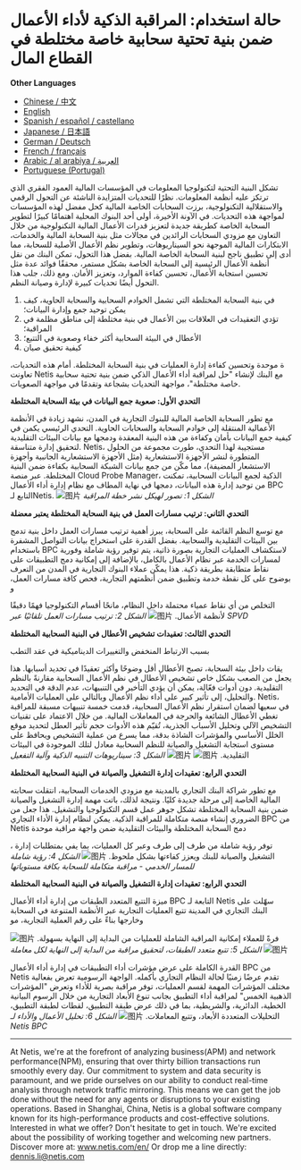 # حالة استخدام: المراقبة الذكية لأداء الأعمال ضمن بنية تحتية سحابية خاصة مختلطة في القطاع المال

**Other Languages**

+ [Chinese / 中文](/docs/zh/Smart-Business-Performance-Monitoring-in-Financial-Private-Cloud-Hybrid-Architectures-zh.md)
+ [English](/docs/en/Smart-Business-Performance-Monitoring-in-Financial-Private-Cloud-Hybrid-Architectures-en.md)
+ [Spanish / español / castellano](/docs/es/Smart-Business-Performance-Monitoring-in-Financial-Private-Cloud-Hybrid-Architectures-es.md)
+ [Japanese / 日本語](/docs/ja/Smart-Business-Performance-Monitoring-in-Financial-Private-Cloud-Hybrid-Architectures-ja.md)
+ [German / Deutsch](/docs/de/Smart-Business-Performance-Monitoring-in-Financial-Private-Cloud-Hybrid-Architectures-de.md)
+ [French / français](/docs/fr/Smart-Business-Performance-Monitoring-in-Financial-Private-Cloud-Hybrid-Architectures-fr.md)
+ [Arabic / al arabiya / العربية](/docs/ar/Smart-Business-Performance-Monitoring-in-Financial-Private-Cloud-Hybrid-Architectures-ar.md)
+ [Portuguese (Portugal)](/docs/pt/Smart-Business-Performance-Monitoring-in-Financial-Private-Cloud-Hybrid-Architectures-pt.md)


تشكل البنية التحتية لتكنولوجيا المعلومات في المؤسسات المالية العمود الفقري الذي ترتكز عليه أنظمة المعلومات. نظرًا للتحديات المتزايدة الناشئة عن التحول الرقمي والاستقلالية التكنولوجية، برزت السحابات الخاصة المالية كحل مفضل لهذه المؤسسات لمواجهة هذه التحديات. في الآونة الأخيرة، أولى أحد البنوك المحلية اهتمامًا كبيرًا لتطوير السحابة الخاصة كطريقة جديدة لتعزيز قدرات الأعمال المالية التكنولوجية من خلال التعاون مع مزودي السحابات الرائدين في مجالات مثل بنية السحابة المالية والخدمات، الابتكارات المالية الموجهة نحو السيناريوهات، وتطوير نظم الأعمال الأصلية للسحابة، مما أدى إلى تطبيق ناجح لبنية السحابة الخاصة المالية. بفضل هذا التحول، تمكن البنك من نقل أنظمة الأعمال الرئيسية إلى السحابة الخاصة بشكل مستمر، محققًا فوائد عدة مثل تحسين استجابة الأعمال، تحسين كفاءة الموارد، وتعزيز الأمان. ومع ذلك، جلب هذا التحول أيضًا تحديات كبيرة لإدارة وصيانة النظم.

1. في بنية السحابة المختلطة التي تشمل الخوادم السحابية والسحابة الحاوية، كيف يمكن توحيد جمع وإدارة البيانات؛
2. تؤدي التعقيدات في العلاقات بين الأعمال في بنية مختلطة إلى مناطق مظلمة في المراقبة؛
3. الأعطال في البيئة السحابية أكثر خفاء وصعوبة في التتبع؛
4. كيفية تحقيق صيان

ة موحدة وتحسين كفاءة إدارة العمليات في بنية السحابة المختلطة.
أمام هذه التحديات، تعاونت Netis مع البنك لإنشاء "حل لمراقبة أداء الأعمال الذكي ضمن بنية تحتية سحابية خاصة مختلطة"، مواجهة التحديات بشجاعة وتقدمًا في مواجهة الصعوبات.



**التحدي الأول: صعوبة جمع البيانات في بيئة السحابة المختلطة**

مع تطور السحابة الخاصة المالية للبنوك التجارية في المدن، نشهد زيادة في الأنظمة الأعمالية المنتقلة إلى خوادم السحابة والسحابات الحاوية. التحدي الرئيسي يكمن في كيفية جمع البيانات بأمان وكفاءة من هذه البنية المعقدة ودمجها مع بيانات البيئات التقليدية لتحقيق إدارة متناسقة. Netis، مستجيبة لهذا التحدي، طورت مجموعة من الحلول المتطورة لنشر الأجهزة الاستشعارية (مثل الأجهزة الاستشعارية الجانبية وأجهزة الاستشعار المضيفة)، مما مكّن من جمع بيانات الشبكة السحابية بكفاءة ضمن البنية المختلطة. عبر منصة Cloud Probe Manager، الذكية لجمع البيانات السحابية، تمكنت من توحيد إدارة هذه البيانات، دمجها في نهاية المطاف مع نظام إدارة أداء الأعمال BPC التابع لـNetis.
![图片](https://mmbiz.qpic.cn/mmbiz_jpg/o672k3fsicq3aiabrR0ibCBLmsV6iae9IV8eicSYpc2jHwmXaszCfF6HXqPXXba4nFMFro0zT1qjp3Vzjz9b6vuojuw/640?wx_fmt=jpeg&wxfrom=5&wx_lazy=1&wx_co=1)
 *الشكل 1: تصور لهيكل نشر خطة المراقبة*

**التحدي الثاني: ترتيب مسارات العمل في بنية السحابة المختلطة يعتبر معضلة**

مع توسع النظم القائمة على السحابة، يبرز أهمية ترتيب مسارات العمل داخل بنية تدمج بين البيئات التقليدية والسحابية. بفضل القدرة على استخراج بيانات التواصل المشفرة باستخدام BPC لاستكشاف العمليات التجارية بصورة ذاتية، يتم توفير رؤية شاملة وفورية لمسارات الخدمة عبر نظام الأعمال بالكامل، بالإضافة إلى إمكانية دمج التطبيقات على نقاط متطابقة بطريقة ذكية. هذا يمكّن عملاء البنوك التجارية في المدن من التعرف بوضوح على كل نقطة خدمة وتطبيق ضمن أنظمتهم التجارية، فحص كافة مسارات العمل، و

التخلص من أي نقاط عمياء محتملة داخل النظام، مانحًا أقسام التكنولوجيا فهمًا دقيقًا لأنظمة الأعمال.
![图片](https://mmbiz.qpic.cn/mmbiz_jpg/o672k3fsicq3aiabrR0ibCBLmsV6iae9IV8eOnrHmIC2n9WcbibYwPFRPQPZ96KHdQiahRjibd6tGibHPuYzUFLbjV6thQ/640?wx_fmt=jpeg&wxfrom=5&wx_lazy=1&wx_co=1)
*الشكل 2: ترتيب مسارات العمل تلقائيًا عبر SPVD*

**التحدي الثالث: تعقيدات تشخيص الأعطال في البنية السحابية المختلطة**

بسبب الارتباط المنخفض والتغييرات الديناميكية في عقد التطب

يقات داخل بيئة السحابة، تصبح الأعطال أقل وضوحًا وأكثر تعقيدًا في تحديد أسبابها. هذا يجعل من الصعب بشكل خاص تشخيص الأعطال في نظم الأعمال السحابية مقارنةً بالنظم التقليدية. دون أدوات فعّالة، يمكن أن يؤدي التأخير في التنبيهات، عدم الدقة في التحديد والتحليل، إلى تأثير كبير على أداء نظم الأعمال وبالتالي على العمليات الأمامية.
Netis، في سعيها لضمان استقرار نظم الأعمال السحابية، قدمت خمسة تنبيهات مسبقة للمراقبة تغطي الأعطال الشائعة والحرجة في المعاملات المالية. من خلال الاعتماد على تقنيات التشخيص الآلي وتحليل الأسباب الجذرية، تُقيّم هذه الأدوات حجم تأثير العطل لتحديد موقع الخلل الأساسي والمؤشرات الشاذة بدقة، مما يسرع من عملية التشخيص ويحافظ على مستوى استجابة التشغيل والصيانة للنظم السحابية معادل لتلك الموجودة في البيئات التقليدية.
![图片](https://mmbiz.qpic.cn/mmbiz_jpg/o672k3fsicq3aiabrR0ibCBLmsV6iae9IV8eZ07v3TGgWRswlTmhibicHKBdZia0OPxTMQxwHORfmGqvnMiahsTTYYJUuQ/640?wx_fmt=jpeg&wxfrom=5&wx_lazy=1&wx_co=1)
![图片](https://mmbiz.qpic.cn/mmbiz_jpg/o672k3fsicq3aiabrR0ibCBLmsV6iae9IV8ePCCCibQxF2DIvaTDHkIeTTBOTJs7MPO6BooPryicOAkZSsEcEYhXd1rw/640?wx_fmt=jpeg&wxfrom=5&wx_lazy=1&wx_co=1)
*الشكل 3: سيناريوهات التنبيه الذكية وآلية التفعيل*

**التحدي الرابع: تعقيدات إدارة التشغيل والصيانة في البنية السحابية المختلطة**

مع تطور شراكة البنك التجاري بالمدينة مع مزودي الخدمات السحابية، انتقلت سحابته المالية الخاصة إلى مرحلة جديدة كليًا. ونتيجة لذلك، باتت مهمة إدارة التشغيل والصيانة ضمن بنية السحابة المختلطة تشكل جوهر عمل قسم التكنولوجيا والتشغيل. هذا جعل من الضروري إنشاء منصة متكاملة للمراقبة الذكية. يمكن لنظام إدارة الأداء التجاري BPC من Netis دمج السحابة المختلطة والبيئات التقليدية ضمن واجهة مراقبة موحدة

، توفر رؤية شاملة من طرف إلى طرف وعبر كل العمليات، بما يفي بمتطلبات إدارة التشغيل والصيانة للبنك ويعزز كفاءتها بشكل ملحوظ.
![图片](https://mmbiz.qpic.cn/mmbiz_jpg/o672k3fsicq3aiabrR0ibCBLmsV6iae9IV8e7XjvzyrIL4l0ibJ9MQfBgGpdOMHve9iclMQvEicNURHvY5vx8kC9agXDg/640?wx_fmt=jpeg&wxfrom=5&wx_lazy=1&wx_co=1)
*الشكل 4: رؤية شاملة للمسار الخدمي - مراقبة متكاملة للسحابة بكافة مستوياتها*

**التحدي الرابع: تعقيدات إدارة التشغيل والصيانة في البنية السحابية المختلطة**

ميزة التتبع المتعدد الطبقات من إدارة أداء الأعمال BPC التابعة لـ Netis سهّلت على البنك التجاري في المدينة تتبع العمليات التجارية عبر الأنظمة المتنوعة في السحابة وخارجها بناءً على رقم العملية التجارية، مو

فرةً للعملاء إمكانية المراقبة الشاملة للعمليات من البداية إلى النهاية بسهولة.
![图片](https://mmbiz.qpic.cn/mmbiz_jpg/o672k3fsicq3aiabrR0ibCBLmsV6iae9IV8e2FTsia5XDYUnrfSlSbyrjmAibyuG1Dxa3Fp29w1nJXbcNoh5MAVTVVyw/640?wx_fmt=jpeg&wxfrom=5&wx_lazy=1&wx_co=1)
![图片](https://mmbiz.qpic.cn/mmbiz_jpg/o672k3fsicq3aiabrR0ibCBLmsV6iae9IV8e9mAK5j45wGqhT1bMceXP5BV6pcDiaKHv5fa0LRTib5O3VCtW49mSfMWQ/640?wx_fmt=jpeg&wxfrom=5&wx_lazy=1&wx_co=1)
*الشكل 5: تتبع متعدد الطبقات، لتحقيق مراقبة من البداية إلى النهاية لكل معاملة*

القدرة الكاملة على عرض مؤشرات أداء التطبيقات في إدارة أداء الأعمال BPC من Netis تقدم عرضًا زمنيًا لحالة النظام التجاري بأكمله. الواجهة الرسومية تعرض بفعالية مختلف المؤشرات المهمة لقسم العمليات، توفر مراقبة بصرية للأداء وتعرض "المؤشرات الذهبية الخمس" لمراقبة أداء التطبيق بجانب تنوع الأبعاد التجارية من خلال الرسوم البيانية الخطية، الدائرية، والشريطية، بما في ذلك عرض طبقة التطبيق، لقطات لطبقة التطبيق، التحليلات المتعددة الأبعاد، وتتبع المعاملات.
![图片](https://mmbiz.qpic.cn/mmbiz_jpg/o672k3fsicq3aiabrR0ibCBLmsV6iae9IV8e7mMSVibHAvuc6M4icWmYcK574PkxXfXL2ibric5mkAcF1AibM1RwWLV3HdA/640?wx_fmt=jpeg&wxfrom=5&wx_lazy=1&wx_co=1)
*الشكل 6: تحليل الأعمال والأداء لـ Netis BPC*
***
At Netis, we're at the forefront of analyzing business(APM) and network performance(NPM), ensuring that over thirty billion transactions run smoothly every day. Our commitment to system and data security is paramount, and we pride ourselves on our ability to conduct real-time analysis through network traffic mirroring. This means we can get the job done without the need for any agents or disruptions to your existing operations. Based in Shanghai, China, Netis is a global software company known for its high-performance products and cost-effective solutions. Interested in what we offer? Don't hesitate to get in touch. We're excited about the possibility of working together and welcoming new partners.  
Discover more at: www.netis.com/en/ 
Or drop me a line directly: dennis.li@netis.com

